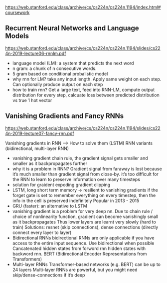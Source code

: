 https://web.stanford.edu/class/archive/cs/cs224n/cs224n.1194/index.html#coursework

## Recurrent Neural Networks and Language Models
https://web.stanford.edu/class/archive/cs/cs224n/cs224n.1194/slides/cs224n-2019-lecture06-rnnlm.pdf

- language model (LM): a system that predicts the next word
- n gram: a chunk of n consecutive words.
- 5 gram based on conditional probalistic model
- why rnn for LM? 
take any input length. Apply same weight on each step. Can optionally produce output on each step
- how to train rnn? 
Get a large text, feed into RNN-LM, compute output distribution for every step, calcuate loss between predicted distribution vs true 1 hot vector

## Vanishing Gradients and Fancy RNNs
https://web.stanford.edu/class/archive/cs/cs224n/cs224n.1194/slides/cs224n-2019-lecture07-fancy-rnn.pdf

Vanishing gradients in RNN --> How to solve them (LSTM) 
RNN variants (bidirectional, multi-layer RNN)
- vanishing gradient
chain rule, the gradient signal gets smaller and smaller as it backpropagates further
- why it is a problem in RNN?
Gradient signal from faraway is lost because it’s much smaller than gradient signal from close-by. 
it’s too difficult for the RNN to learn to preserve information over many timesteps
- solution for graident expoding
gradient clipping 
- LSTM, long short term memory -> resilient to vanishing gradients
if the forget gate is set to remember everything on every timestep, then the info in the cell is preserved indefinitely
Popular in 2013 - 2015
- GRU (faster): an alternative to LSTM
- vanishing gradient is a problem for very deep nn.
Due to chain rule / choice of nonlinearity function, gradient can become
vanishingly small as it backpropagates
Thus lower layers are learnt very slowly (hard to train)
Solutions: resnet (skip connections), dense connections (directly connect every layer to layer)
- Bidirectional RNNs
bidirectional RNNs are only applicable if you have access to the entire input sequence.
Use bidirectional when possible
Cancatenated hidden states from forword rnn hidden states with backword rnn.
BERT (Bidirectional Encoder Representations from Transformers)
- Multi-layer RNNs
Transformer-based networks (e.g. BERT) can be up to 24 layers 
Multi-layer RNNs are powerful, but you might need skip/dense-connections if it’s deep
